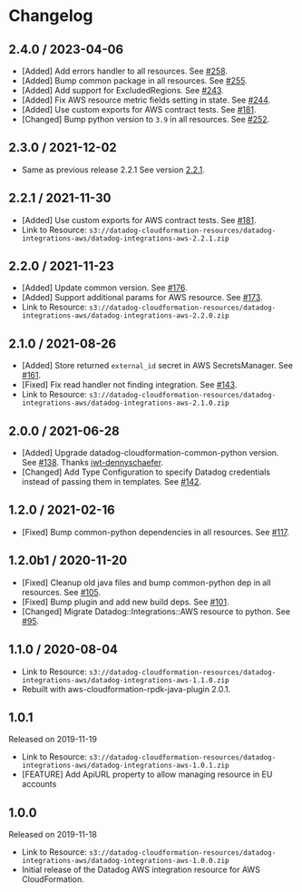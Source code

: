 # Changelog

## 2.4.0 / 2023-04-06

* [Added] Add errors handler to all resources. See [#258](https://github.com/DataDog/datadog-cloudformation-resources/pull/258).
* [Added] Bump common package in all resources. See [#255](https://github.com/DataDog/datadog-cloudformation-resources/pull/255).
* [Added] Add support for ExcludedRegions. See [#243](https://github.com/DataDog/datadog-cloudformation-resources/pull/243).
* [Added] Fix AWS resource metric fields setting in state. See [#244](https://github.com/DataDog/datadog-cloudformation-resources/pull/244).
* [Added] Use custom exports for AWS contract tests. See [#181](https://github.com/DataDog/datadog-cloudformation-resources/pull/181).
* [Changed] Bump python version to `3.9` in all resources. See [#252](https://github.com/DataDog/datadog-cloudformation-resources/pull/252).

## 2.3.0 / 2021-12-02

* Same as previous release 2.2.1 See version [2.2.1](#221--2021-11-30).

## 2.2.1 / 2021-11-30

* [Added] Use custom exports for AWS contract tests. See [#181](https://github.com/DataDog/datadog-cloudformation-resources/pull/181).
* Link to Resource: `s3://datadog-cloudformation-resources/datadog-integrations-aws/datadog-integrations-aws-2.2.1.zip`

## 2.2.0 / 2021-11-23

* [Added] Update common version. See [#176](https://github.com/DataDog/datadog-cloudformation-resources/pull/176).
* [Added] Support additional params for AWS resource. See [#173](https://github.com/DataDog/datadog-cloudformation-resources/pull/173).
* Link to Resource: `s3://datadog-cloudformation-resources/datadog-integrations-aws/datadog-integrations-aws-2.2.0.zip`

## 2.1.0 / 2021-08-26

* [Added] Store returned `external_id` secret in AWS SecretsManager. See [#161](https://github.com/DataDog/datadog-cloudformation-resources/pull/161).
* [Fixed] Fix read handler not finding integration. See [#143](https://github.com/DataDog/datadog-cloudformation-resources/pull/143).
* Link to Resource: `s3://datadog-cloudformation-resources/datadog-integrations-aws/datadog-integrations-aws-2.1.0.zip`

## 2.0.0 / 2021-06-28

* [Added] Upgrade datadog-cloudformation-common-python version. See [#138](https://github.com/DataDog/datadog-cloudformation-resources/pull/138). Thanks [iwt-dennyschaefer](https://github.com/iwt-dennyschaefer).
* [Changed] Add Type Configuration to specify Datadog credentials instead of passing them in templates. See [#142](https://github.com/DataDog/datadog-cloudformation-resources/pull/142).

## 1.2.0 / 2021-02-16

* [Fixed] Bump common-python dependencies in all resources. See [#117](https://github.com/DataDog/datadog-cloudformation-resources/pull/117).

## 1.2.0b1 / 2020-11-20

* [Fixed] Cleanup old java files and bump common-python dep in all resources. See [#105](https://github.com/DataDog/datadog-cloudformation-resources/pull/105).
* [Fixed] Bump plugin and add new build deps. See [#101](https://github.com/DataDog/datadog-cloudformation-resources/pull/101).
* [Changed] Migrate Datadog::Integrations::AWS resource to python. See [#95](https://github.com/DataDog/datadog-cloudformation-resources/pull/95).

## 1.1.0 / 2020-08-04

* Link to Resource: `s3://datadog-cloudformation-resources/datadog-integrations-aws/datadog-integrations-aws-1.1.0.zip`
* Rebuilt with aws-cloudformation-rpdk-java-plugin 2.0.1.

## 1.0.1

Released on 2019-11-19

* Link to Resource: `s3://datadog-cloudformation-resources/datadog-integrations-aws/datadog-integrations-aws-1.0.1.zip`
* [FEATURE] Add ApiURL property to allow managing resource in EU accounts

## 1.0.0

Released on 2019-11-18

* Link to Resource: `s3://datadog-cloudformation-resources/datadog-integrations-aws/datadog-integrations-aws-1.0.0.zip`
* Initial release of the Datadog AWS integration resource for AWS CloudFormation.
